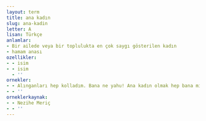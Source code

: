 ```yaml
---
layout: term
title: ana kadın
slug: ana-kadin
letter: A
lisan: Türkçe
anlamlar:
- Bir ailede veya bir toplulukta en çok saygı gösterilen kadın
- hamam anası
ozellikler:
- - isim
- - isim
  - ''
ornekler:
- - Alınganları hep kolladım. Bana ne yahu! Ana kadın olmak hep bana mı düşecek?
- - ''
orneklerkaynak:
- - Nezihe Meriç
- - ''
---
```


